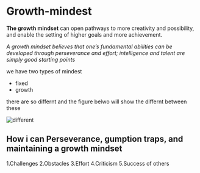 # Growth-mindest

**The growth mindset** can open pathways to more creativity and possibility, and enable the setting of higher goals and more achievement.

*A growth mindset believes that one’s fundamental abilities can be developed through perseverance and effort; intelligence and talent are simply good starting points*

we have two types of mindest

- fixed
- growth

there are so differnt and the figure belwo will show the differnt between these

![different](https://www.screwtheninetofive.com/wp-content/uploads/2020/01/Blog-Jan-9_-Featured.png)
## How i can Perseverance, gumption traps, and maintaining a growth mindset

1.Challenges
2.Obstacles
3.Effort
4.Criticism
5.Success of others

